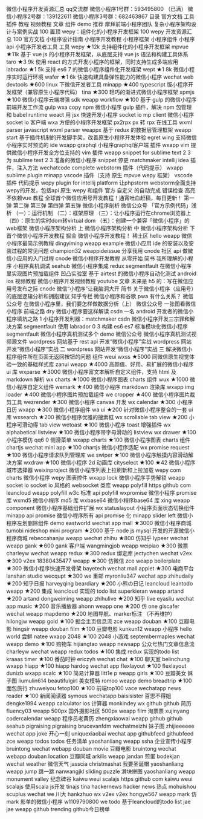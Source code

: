 微信小程序开发资源汇总 qq交流群 微信小程序1号群：593495800 （已满） 微信小程序2号群：139122611 微信小程序3号群：682463867 目录 官方文档 工具 插件 教程 视频教程 文章 组件 demo 推荐 摩拜前端小程序团队 复杂小程序架构设计与案例实战 100 置顶 wepy：组件化的小程序开发框架 100 wepy 开发资源汇总 100 官方文档 小程序设计指南 小程序开发教程 小程序框架 小程序组件 小程序 api 小程序开发者工具 工具 wepy ★12k 支持组件化的小程序开发框架 mpvue ★11k 基于 vue js 的小程序开发框架，从底层支持 vue js 语法和构建工具体系 taro ★3 9k 使用 react 的方式开发小程序的框架，同时支持生成多端应用 labrador ★1 5k 支持 es6 7 的微信小程序组件化开发框架 wept ★1 8k 微信小程序实时运行环境 wafer ★1 6k 快速构建具备弹性能力的微信小程序 wechat web devtools ★600 linux 下微信开发者工具 minapp ★400 typescript 版小程序开发框架（兼容原生小程序代码） tina ★300 轻巧的渐进式微信小程序框架 xpmjs ★100 微信小程序云端增强 sdk weapp workflow ★100 基于 gulp 的微信小程序前端开发工作流 gulp wxa copy npm 微信小程序 gulp 插件，解决 npm 包管理和 babel runtime weact 用 jsx 快速开发小程序 socket io mp client 微信小程序 socket io 客户端 wxa 方便的小程序开发框架 px2rpx px 转 rpx 在线工具 wxml parser javascript wxml parser weappx 基于 redux 的数据层管理框架 weapp start 基于插件机制的开发脚手架，改善原生小程序开发体验 egret wing 支持微信小程序实时预览的 ide wxapp graphql 小程序graphql客户端 插件 wxapp vim 提供微信小程序开发全方位支持的 vim 插件 weapp snippet for sublime text 2 3 为 sublime text 2 3 准备的微信小程序 snippet 停更 matchmaker intellij idea 插件，注入方法 wechatcode complete webstorm 插件（代码提示） wxapp sublime plugin minapp vscode 插件（支持 原生 mpvue wepy 框架） vscode 插件 代码提示 wepy plugin for intellij platform 让phpstorm webstorm全面支持wepy的开发，包括api 原生 wepy 和组件 官方 自定义 的自动完成 错误检查 高亮 不依赖vue 教程 全球首个微信应用号开发教程！通宵吐血赶稿，每日更新！ 第一弹 第二弹 第三弹 第四弹 第五弹 微信小程序剖析 微信公众号 「官方示例代码」浅析 （一）：运行机制 （二）：框架原理 （三）：让小程序运行在chrome浏览器上 （四）：原生的实时dom转virtual dom （五）：创建一个兼容「微信小程序」的web框架 微信小程序架构分析 上 微信小程序架构分析 中 微信小程序架构分析 下 首个微信小程序开发教程 掘金 微信小程序开发教程！ 稀土区 hello weapp 微信小程序最简示例教程 dingyiming weapp example 微信小应用 ide 的安装以及安装过程的常见问题 champion32 weappideissue 分享我用 cnode 社区 api 做微信小应用的入门过程 cnode 微信小程序开发教程 从零开始 简书 我所理解的小程序 小程序真机调试 seahub 微信小程序集成 redux segmentfault 在微信小程序里实现图片预加载组件 凹凸实验室 基于 airtest 的微信小程序自动化测试 android ios 视频教程 微信小程序开发视频教程 youtube 文章 未来是 h5 的：写在微信应用号发布之际 cnode 微信“小程序”让我脑洞大开 简书 关于微信小程序（应用号）的底层逻辑分析和拥抱建议 知乎专栏 微信小程序和谷歌 pwa 有什么关系？ 微信公众号 在微信小程序里，我们要怎样做数据分析（上） 微信公众号 一张图看微信小程序 前端之路 dry 微信小程序要这样解读 csdn 一名 android 开发者的微信小程序填坑之路 1 小程序开发利器：matchmaker csdn 微信小程序开发三宗罪和解决方案 segmentfault 使用 labrador 0 3 构建 es6 es7 标准模块化微信小程序 segmentfault 微信小程序真机测试多个 demo 微信公众号 微信小程序真机测试视频源文件 wordpress 网站基于 rest api 开发“微信小程序”实战 wordpress 网站开发“微信小程序“实战 二 wordpress 网站开发“微信小程序“实战 三 解决微信小程序组件所在页面无返回按钮的问题 组件 weui wxss ★5000 同微信原生视觉体验一致的基础样式库 zanui weapp ★4000 高颜值、好用、易扩展的微信小程序 ui 库 wxparse ★3000 微信小程序富文本解析自定义组件，支持 html 及 markdown 解析 wx charts ★1000 微信小程序图表 charts 组件 wux ★1000 微信小程序自定义组件 wemark ★400 微信小程序 markdown 渲染库 wxapp img loader ★400 微信小程序图片预加载组件 we cropper ★400 微信小程序图片裁剪工具 wezrender ★300 微信小程序 canvas 开发 wx calendar ★300 小程序日历 wxapp ★300 微信小程序组件 wa ui ★200 针对微信小程序整合的一套 ui 库 wxsearch ★200 微信小程序优雅的搜索框 wx scrollable tab view ★200 小程序可滑动得 tab view wetoast ★100 微信小程序 toast 增强插件 wx alphabetical listview ★100 微信小程序带字母滑动的 listview wx drawer ★100 小程序模仿 qq6 0 侧滑菜单 wxapp charts ★100 微信小程序图表 charts 组件 chartjs wechat mini app ★100 chartjs 微信小程序适配 wx promise request ★100 微信小程序请求队列管理库 we swiper ★100 微信小程序触摸内容滑动解决方案 wxdraw ★100 微信小程序 2d 动画库 cityselect ★100 ★42 微信小程序城市选择器 weixinproject 微信小程序列表上拉刷新和上拉加载 wepy com charts 微信小程序 wepy 图表控件 wxapp lock 微信小程序手势解锁 weapp socket io socket io 风格的 websocket 类库 weapp polyfill https github com leancloud weapp polyfill w3c 标准 api polyfill wxpromise 微信小程序 promise 库 wxmd5 微信小程序 md5 库 wxbase64 微信小程序base64 库 xing weapp component 微信小程序基础组件扩展 wx statuslayout 小程序页面状态切换组件 minapp api promise 微信小程序所有 api promise 化 minapp slider left 微信小程序左划删除组件 demo eastworld wechat app mall ★3000 微信小程序商城 tumobi nideshop mini program ★2000 基于 node js mysql 开发的开源微信小程序商城 rebeccahanjw weapp wechat zhihu ★800 仿知乎 lypeer wechat weapp gank ★600 gank 客户端 wangmingjob weapp weipiao ★300 微票 charleyw wechat weapp redux ★300 redux 绑定库 jectychen wechat v2ex ★300 v2ex 18380435477 weapp ★300 仿微信 zce weapp boilerplate ★300 微信小程序快速开发骨架 bayetech wechat mall applet ★300 电商平台 lanshan studio wecqupt ★300 we 重邮 myronliu347 wechat app zhihudaily ★200 知乎日报 harveyqing beardiary ★200 小熊の日记 leancloud leantodo weapp ★200 集成 leancloud 实现的 todo list superkieran weapp artand ★200 artand dongweiming weapp zhihulive ★200 知乎 live eyasliu wechat app music ★200 音乐播放器 ahonn weapp one ★200 仿 one giscafer wechat weapp mapdemo ★200 地图导航、marker标注 （不再维护） hilongjw weapp gold ★100 掘金主页信息流 zce weapp douban ★100 豆瓣电影 hingsir weapp douban film ★100 豆瓣电影 kunkun12 weapp 小程序 hello world 尝鲜 natee wxapp 2048 ★100 2048 小游戏 septembermaples wechat weapp demo ★100 购物车 hijiangtao weapp newsapp 公众号热门文章信息流 charleyw wechat weapp redux todos ★100 集成 redux 实现的todo list kraaas timer ★100 番茄时钟 ericzyh wechat chat ★100 聊天室 belinchung wxapp hiapp ★100 hiapp hardog wechat app flexlayout ★100 flexlayout dunizb wxapp scalc ★100 简易计算器 litt1e p weapp girls ★100 豆瓣美女 妹子图 liumulin614 beautifulgirl 美女模特 romoo weapp demo breadtrip ★100 面包旅行 zhuweiyou fetop100 ★100 前端top100 vace wechatapp news reader ★100 新闻阅读器 symous wechatapp baisisister 百思不得姐 dengke1994 weapp calculator ios 计算器 monkindey wx github github 简历 fluency03 weapp 500px 国外摄影社区 500px weapp film 淘票票 xujinyang codercalendar weapp 程序员老黄历 zhengxiaowai weapp github github seahub pigraising pigraising brucevanfdm wechatmeizhi 妹子图 zhijieeeeee wechat app joke 开心一刻 uniquexiaobai wechat app githubfeed githubfeed zce weapp todos todos 任务清单 yaoshanliang weapp ssha 企业宣传小程序 bruintong wechat webapp douban movie 豆瓣电影 bruintong wechat webapp douban location 豆瓣同城 arkilis weapp jandan 煎蛋 bodekjan wechat weather 微信天气 jasscia christmashat 我要圣诞帽 yaoshanliang weapp jump 跳一跳 nanwangjkl sliding puzzle 滑块拼图 yaoshanliang weapp monument valley 纪念碑谷 kaiwu weui scalajs https github com kaiwu weui scalajs 使用scala js开发 tinajs tina hackernews hacker news 热点 mohuishou scuplus wechat we 川大 hankzhuo wx v2ex v2ex hongye567 weapp mark 仿 mark 影单的微信小程序 w1109790800 we todo 基于leancloud的todo list jae jae weapp github trending github今日榜单